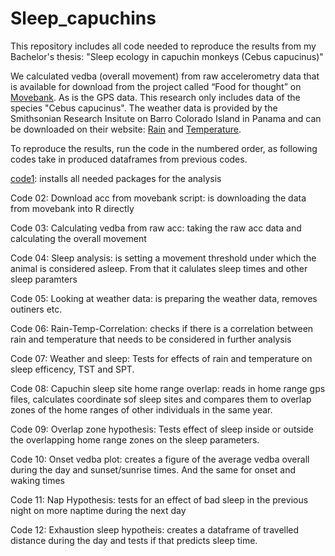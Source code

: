 # Sleep_capuchins

This repository includes all code needed to reproduce the results from my Bachelor's thesis: "Sleep ecology in capuchin monkeys (Cebus capucinus)"

We calculated vedba (overall movement) from raw accelerometry data that is available for download from the project called “Food for thought” on [Movebank](https://www.movebank.org/). 
As is the GPS data.
This research only includes data of the species "Cebus capucinus". 
The weather data is provided by the Smithsonian Research Insitute on Barro Colorado Island in Panama and can be downloaded on their website: [Rain](https://smithsonian.figshare.com/articles/dataset/Barro_Colorado_Island_Clearing_Precipitation/10042463) and [Temperature](https://smithsonian.figshare.com/articles/dataset/Barro_Colorado_Island_Clearing_Air_Temperature/10042451).

To reproduce the results, run the code in the numbered order, as following codes take in produced dataframes from previous codes.
  
[code1](/docs/01_installing_packages.R): installs all needed packages for the analysis

Code 02: Download acc from movebank script: is downloading the data from movebank into R directly

Code 03: Calculating vedba from raw acc: taking the raw acc data and calculating the overall movement 

Code 04: Sleep analysis: is setting a movement threshold under which the animal is considered asleep. From that it calulates sleep times and other sleep paramters

Code 05: Looking at weather data: is preparing the weather data, removes outiners etc.

Code 06: Rain-Temp-Correlation: checks if there is a correlation between rain and temperature that needs to be considered in further analysis 

Code 07: Weather and sleep: Tests for effects of rain and temperature on sleep efficency, TST and SPT. 

Code 08: Capuchin sleep site home range overlap: reads in home range gps files, calculates coordinate sof sleep sites and compares them to overlap zones of the home ranges of other individuals in the same year.

Code 09: Overlap zone hypothesis: Tests effect of sleep inside or outside the overlapping home range zones on the sleep parameters.

Code 10: Onset vedba plot: creates a figure of the average vedba overall during the day and sunset/sunrise times. And the same for onset and waking times

Code 11: Nap Hypothesis: tests for an effect of bad sleep in the previous night on more naptime during the next day

Code 12: Exhaustion sleep hypotheis: creates a dataframe of travelled distance during the day and tests if that predicts sleep time.
